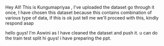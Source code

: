 Hey All! This is Kungumapriyaa , I've uploaded the dataset go through it once, I have chosen this dataset because this contains combination of various type of data, if this is ok just tell me we'll proceed with this, kindly respond asap

hello guys! I'm Aswini as I have cleaned the dataset and push it. u can do the train test split 
hi guys! i have preparing the ppt.
